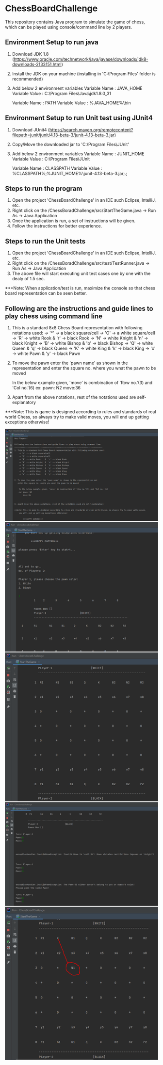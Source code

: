 # ChessBoardChallenge
This repository contains Java program to simulate the game of chess, which can be played using console/command line by 2 players.

Environment Setup to run java
-------------------------------
1. Download JDK 1.8 (https://www.oracle.com/technetwork/java/javase/downloads/jdk8-downloads-2133151.html)
2. Install the JDK on your machine (installing in 'C:\Program Files\' folder is recommended)
3. Add below 2 environment variables 
   Variable Name : JAVA_HOME
   Variable Value : C:\Program Files\Java\jdk1.8.0_31

   Variable Name : PATH 
   Variable Value : %JAVA_HOME%\bin

Environment Setup to run Unit test using JUnit4
-------------------------------------------------
1. Download JUnit4 (https://search.maven.org/remotecontent?filepath=junit/junit/4.13-beta-3/junit-4.13-beta-3.jar)
2. Copy/Move the downloaded jar to 'C:\Program Files\JUnit'
3. Add below 2 environment variables 
   Variable Name : JUNIT_HOME
   Variable Value : C:\Program Files\JUnit
   
   Variable Name : CLASSPATH
   Variable Value : %CLASSPATH%;%JUNIT_HOME%\junit-4.13-beta-3.jar;.;

Steps to run the program
--------------------------
1. Open the project 'ChessBoardChallenge' in an IDE such Eclipse, IntelliJ, etc.
2. Right click on the /ChessBoradChallenge/src/StartTheGame.java -> Run As -> Java Application
3. Once the application is run, a set of instructions will be given.
4. Follow the instructions for better experience.

Steps to run the Unit tests
--------------------------
1. Open the project 'ChessBoardChallenge' in an IDE such Eclipse, IntelliJ, etc.
2. Right click on the /ChessBoradChallenge/src/test/TestRunner.java -> Run As -> Java Application
3. The above file will start executing unit test cases one by one with the dealy of 1.5 sec.

***Note: When application/test is run, maximize the console so that chess board representation can be seen better.

Following are the instructions and guide lines to play chess using command line
---------------------------------------------------------------------------------
1. This is a standard 8x8 Chess Board representation with following notations used:
	-> '*' -> a black square/cell
	-> 'O' -> a white square/cell
	-> 'R' -> white Rook    &  'r' -> black Rook
	-> 'N' -> white Knight  &  'n' -> black Knight
	-> 'B' -> white Bishop  &  'b' -> black Bishop
	-> 'Q' -> white Queen   &  'q' -> black Queen
	-> 'K' -> white King    &  'k' -> black King
	-> 'x' -> white Pawn    &  'y' -> black Pawn

2. To move the pawn enter the 'pawn name' as shown in the representation and 
   enter the square no. where you wnat the pawn to be moved

	In the below example given, 'move' is combination of 'Row no.'(3) and 'Col no.'(6)
	ex: pawn: N2
	    move:36

3. Apart from the above notations, rest of the notations used are self-explanatory

***Note: This is game is designed according to rules and standards of real world Chess, so always try to make valid moves,
	you will end up getting exceptions otherwise!

![alt text](https://raw.githubusercontent.com/skgadag1/ChessBoardChallenge/master/c001.PNG)
![alt text](https://raw.githubusercontent.com/skgadag1/ChessBoardChallenge/master/c002.PNG)
![alt text](https://raw.githubusercontent.com/skgadag1/ChessBoardChallenge/master/c003.PNG)
![alt text](https://raw.githubusercontent.com/skgadag1/ChessBoardChallenge/master/c004.PNG)
![alt text](https://raw.githubusercontent.com/skgadag1/ChessBoardChallenge/master/c005.PNG)


